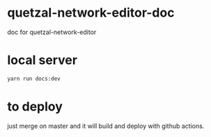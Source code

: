 # quetzal-network-editor-doc
doc for quetzal-network-editor 


# local server

```bash
yarn run docs:dev
```

# to deploy

just merge on master and it will build and deploy with github actions.
